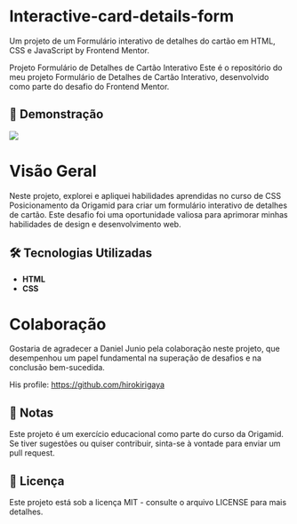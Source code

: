 # Interactive-card-details-form
 Um projeto de um Formulário interativo de detalhes do cartão em HTML, CSS e JavaScript by Frontend Mentor.

Projeto Formulário de Detalhes de Cartão Interativo
Este é o repositório do meu projeto Formulário de Detalhes de Cartão Interativo, desenvolvido como parte do desafio do Frontend Mentor.

## 📸 Demonstração

<img src="https://github.com/user-attachments/assets/246febd0-8d97-4224-bdb0-055fed663d93">

# Visão Geral
Neste projeto, explorei e apliquei habilidades aprendidas no curso de CSS Posicionamento da Origamid para criar um formulário interativo de detalhes de cartão. Este desafio foi uma oportunidade valiosa para aprimorar minhas habilidades de design e desenvolvimento web.

## 🛠️ Tecnologias Utilizadas

- **HTML**
- **CSS**

# Colaboração
Gostaria de agradecer a Daniel Junio pela colaboração neste projeto, que desempenhou um papel fundamental na superação de desafios e na conclusão bem-sucedida.

His profile: https://github.com/hirokirigaya

## 📝 Notas
Este projeto é um exercício educacional como parte do curso da Origamid. Se tiver sugestões ou quiser contribuir, sinta-se à vontade para enviar um pull request.

## 📄 Licença
Este projeto está sob a licença MIT - consulte o arquivo LICENSE para mais detalhes.
